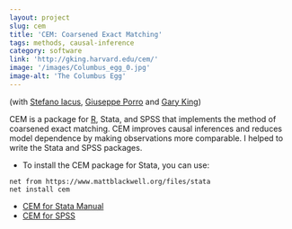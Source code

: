 ```yaml
---
layout: project
slug: cem
title: 'CEM: Coarsened Exact Matching'
tags: methods, causal-inference
category: software
link: 'http://gking.harvard.edu/cem/'
image: '/images/Columbus_egg_0.jpg'
image-alt: 'The Columbus Egg'
---
```


(with [Stefano Iacus][],  [Giuseppe Porro][] and [Gary King][])

CEM is a package for [R][], Stata, and SPSS that implements the method
of coarsened exact matching. CEM improves causal inferences and
reduces model dependence by making observations more comparable. I
helped to write the Stata and SPSS packages.

<!-- * [CEM homepage][home] -->
* To install the CEM package for Stata, you can use:
```
net from https://www.mattblackwell.org/files/stata
net install cem
```
* [CEM for Stata Manual][cem-stata]
* [CEM for SPSS][cem-spss]

[home]: http://gking.harvard.edu/cem/
[Stefano Iacus]: http://www.economia.unimi.it/iacus
[Giuseppe Porro]: http://www.sp.units.it/Lists/Corpo%20docente/DispForm.aspx?ID=77
[Gary King]: http://gking.harvard.edu
[R]: http://www.r-project.com
[cem-spss]: http://projects.iq.harvard.edu/cem-spss/
[cem-stata]: /files/stata/cem-stata.pdf
